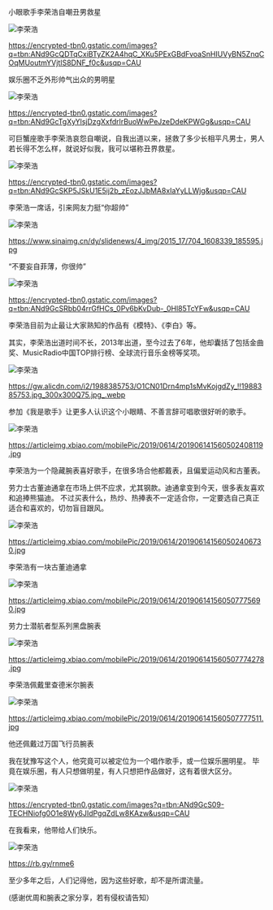 小眼歌手李荣浩自嘲丑男救星

![李荣浩](https://github.com/ywangnccu/ywang/blob/main/images/RONGHAOLI.jpg)

https://encrypted-tbn0.gstatic.com/images?q=tbn:ANd9GcQDTqCxiBTyZK2A4hqC_XKu5PExGBdFvoaSnHIUVyBN5ZnqCOqMUoutmYVjtIS8DNF_f0c&usqp=CAU

娱乐圈不乏外形帅气出众的男明星


![李荣浩](https://github.com/ywangnccu/ywang/blob/main/images/RONGHAOLI1.jpg)

https://encrypted-tbn0.gstatic.com/images?q=tbn:ANd9GcTgXyYlsjDzgXxfdrlrBuoWwPeJzeDdeKPWGg&usqp=CAU

可巨蟹座歌手李荣浩哀怨自嘲说，自我出道以来，拯救了多少长相平凡男士，男人若长得不怎么样，就说好似我，我可以堪称丑界救星。


![李荣浩](https://github.com/ywangnccu/ywang/blob/main/images/RONGHAOLI3.jpg)

https://encrypted-tbn0.gstatic.com/images?q=tbn:ANd9GcSKP5JSkU1E5ij2b_zEozJJbMA8xIaYyLLWjg&usqp=CAU

李荣浩一席话，引来网友力挺“你超帅”


![李荣浩](https://github.com/ywangnccu/ywang/blob/main/images/RONGHAOLI5.jpg)

https://www.sinaimg.cn/dy/slidenews/4_img/2015_17/704_1608339_185595.jpg

“不要妄自菲薄，你很帅”


![李荣浩](https://github.com/ywangnccu/ywang/blob/main/images/RONGHAOLI6.jpg)

https://encrypted-tbn0.gstatic.com/images?q=tbn:ANd9GcSRbb04rrGfHCs_0Pv6bKvDub-_0Hl85TcYFw&usqp=CAU

李荣浩目前为止最让大家熟知的作品有《模特》、《李白》等。

其实，李荣浩出道时间不长，2013年出道，至今过去了6年，他却囊括了包括金曲奖、MusicRadio中国TOP排行榜、全球流行音乐金榜等奖项。


![李荣浩](https://github.com/ywangnccu/ywang/blob/main/images/RONGHAOLI9.jpg)

https://gw.alicdn.com/i2/1988385753/O1CN01Drn4mp1sMvKojgdZy_!!1988385753.jpg_300x300Q75.jpg_.webp

参加《我是歌手》让更多人认识这个小眼睛、不善言辞可唱歌很好听的歌手。


![李荣浩](https://github.com/ywangnccu/ywang/blob/main/images/RONGHAOLI13.jpg)

https://articleimg.xbiao.com/mobilePic/2019/0614/201906141560502408119.jpg

李荣浩为一个隐藏腕表喜好歌手，在很多场合他都戴表，且偏爱运动风和古董表。

劳力士古董迪通拿在市场上供不应求，尤其钢款。迪通拿变到今天，很多表友喜欢和追捧熊猫迪。
不过买表什么，热炒、热捧表不一定适合你，一定要选自己真正适合和喜欢的，切勿盲目跟风。


![李荣浩](https://github.com/ywangnccu/ywang/blob/main/images/RONGHAOLI15.jpg)

https://articleimg.xbiao.com/mobilePic/2019/0614/201906141560502406730.jpg

李荣浩有一块古董迪通拿 


![李荣浩](https://github.com/ywangnccu/ywang/blob/main/images/RONGHAOLI16.jpg)

https://articleimg.xbiao.com/mobilePic/2019/0614/201906141560507775690.jpg

劳力士潜航者型系列黑盘腕表


![李荣浩](https://github.com/ywangnccu/ywang/blob/main/images/RONGHAOLI19.jpg)

https://articleimg.xbiao.com/mobilePic/2019/0614/201906141560507774278.jpg

李荣浩佩戴里查德米尔腕表


![李荣浩](https://github.com/ywangnccu/ywang/blob/main/images/RONGHAOLI20.jpg)

https://articleimg.xbiao.com/mobilePic/2019/0614/201906141560507777511.jpg

他还佩戴过万国飞行员腕表 

我在犹豫写这个人，他究竟可以被定位为一个唱作歌手，或一位娱乐圈明星。
毕竟在娱乐圈，有人只想做明星，有人只想把作品做好，这有着很大区分。


![李荣浩](https://github.com/ywangnccu/ywang/blob/main/images/RONGHAOLI25.jpg)

https://encrypted-tbn0.gstatic.com/images?q=tbn:ANd9GcS09-TECHNiofg0O1e8Wy6JIdPgqZdLw8KAzw&usqp=CAU

在我看来，他带给人们快乐。


![李荣浩](https://github.com/ywangnccu/ywang/blob/main/images/RONGHAOLI30.jpg)

https://rb.gy/rnme6

至少多年之后，人们记得他，因为这些好歌，却不是所谓流量。

(感谢优周和腕表之家分享，若有侵权请告知）
